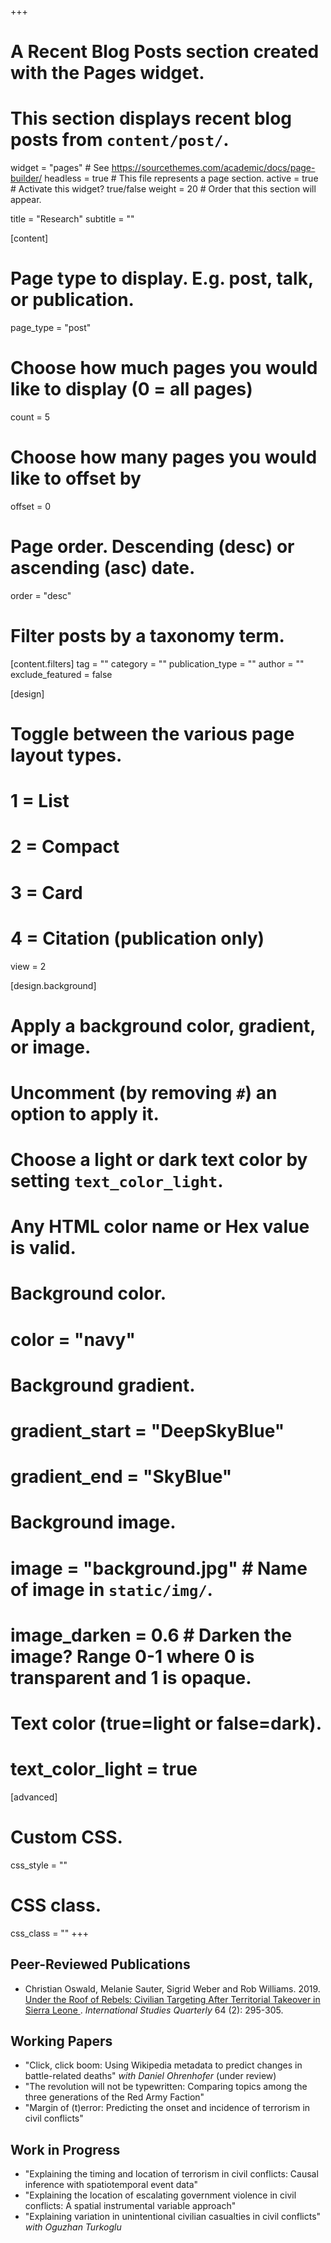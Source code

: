 +++
# A Recent Blog Posts section created with the Pages widget.
# This section displays recent blog posts from `content/post/`.

widget = "pages"  # See https://sourcethemes.com/academic/docs/page-builder/
headless = true  # This file represents a page section.
active = true  # Activate this widget? true/false
weight = 20  # Order that this section will appear.

title = "Research"
subtitle = ""

[content]
  # Page type to display. E.g. post, talk, or publication.
  page_type = "post"

  # Choose how much pages you would like to display (0 = all pages)
  count = 5

  # Choose how many pages you would like to offset by
  offset = 0

  # Page order. Descending (desc) or ascending (asc) date.
  order = "desc"


  # Filter posts by a taxonomy term.
  [content.filters]
    tag = ""
    category = ""
    publication_type = ""
    author = ""
    exclude_featured = false

[design]
  # Toggle between the various page layout types.
  #   1 = List
  #   2 = Compact
  #   3 = Card
  #   4 = Citation (publication only)
  view = 2

[design.background]
  # Apply a background color, gradient, or image.
  #   Uncomment (by removing `#`) an option to apply it.
  #   Choose a light or dark text color by setting `text_color_light`.
  #   Any HTML color name or Hex value is valid.

  # Background color.
  # color = "navy"

  # Background gradient.
  # gradient_start = "DeepSkyBlue"
  # gradient_end = "SkyBlue"

  # Background image.
  # image = "background.jpg"  # Name of image in `static/img/`.
  # image_darken = 0.6  # Darken the image? Range 0-1 where 0 is transparent and 1 is opaque.

  # Text color (true=light or false=dark).
  # text_color_light = true  

[advanced]
 # Custom CSS.
 css_style = ""

 # CSS class.
 css_class = ""
+++

## Peer-Reviewed Publications
* Christian Oswald, Melanie Sauter, Sigrid Weber and Rob Williams. 2019. [Under the Roof of Rebels: Civilian Targeting After Territorial Takeover in Sierra Leone
](https://doi.org/10.1093/isq/sqaa009). *International Studies Quarterly* 64 (2): 295-305.

<!-- [Replication](https://doi.org/10.7910/DVN/UVTZZV) -->

<!-- * Supporting Rebels and Hosting Refugees: Explaining the Variation in Refugee Flows in Civil Conflicts (conditionally accepted for publication at *Journal of Peace Research*) -->


## Working Papers
* "Click, click boom: Using Wikipedia metadata to predict changes in battle-related deaths" *with Daniel Ohrenhofer* (under review)
* "The revolution will not be typewritten: Comparing topics among the three generations of the Red Army Faction"
* "Margin of (t)error: Predicting the onset and incidence of terrorism in civil conflicts"

## Work in Progress
* "Explaining the timing and location of terrorism in civil conflicts: Causal inference with spatiotemporal event data"
* "Explaining the location of escalating government violence in civil conflicts: A spatial instrumental variable approach"
* "Explaining variation in unintentional civilian casualties in civil conflicts" *with Oguzhan Turkoglu*
